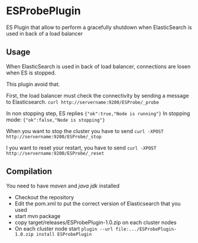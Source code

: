 ESProbePlugin
=============

ES Plugin that allow to perform a gracefully shutdown when ElasticSearch is used in back of a load balancer

Usage
------
When ElasticSearch is used in back of load balancer, connections are losen when ES is stopped.

This plugin avoid that.

First, the load balancer must check the connectivity by sending a message to Elasticsearch.
    `curl http://servername:9200/ESProbe/_probe`

In non stopping step, ES replies
    `{"ok":true,"Node is running"}`
In stopping mode:
    `{"ok":false,"Node is stopping"}`
    
When you want to stop the cluster you have to send
    `curl -XPOST http://servername:9200/ESProbe/_stop`

I you want to reset your restart, you have to send
    `curl -XPOST http://servername:9200/ESProbe/_reset`
    
Compilation
-----------
You need to have *maven* and *java jdk* installed

* Checkout the repository
* Edit the pom.xml to put the correct version of Elasticsearch that you used
* start mvn package
* copy target/releases/ESProbePlugin-1.0.zip on each cluster nodes
* On each cluster node start `plugin --url file:.../ESProbePlugin-1.0.zip install ESProbePlugin`
